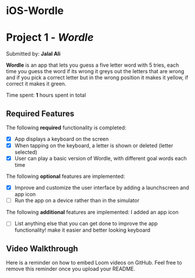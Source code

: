 # iOS-Wordle
# Project 1 - *Wordle*

Submitted by: **Jalal Ali**

**Wordle** is an app that lets you guess a five letter word with 5 tries, each time you guess the word 
if its wrong it greys out the letters that are wrong and if you pick a correct letter but in the wrong position it
makes it yellow, if correct it makes it green. 

Time spent: **1** hours spent in total

## Required Features

The following **required** functionality is completed:

- [X] App displays a keyboard on the screen
- [X] When tapping on the keyboard, a letter is shown or deleted (letter selected)
- [X] User can play a basic version of Wordle, with different goal words each time

The following **optional** features are implemented:

- [X] Improve and customize the user interface by adding a launchscreen and app icon
- [ ] Run the app on a device rather than in the simulator

The following **additional** features are implemented:
I added an app icon
- [ ] List anything else that you can get done to improve the app functionality!
make it easier and better looking keyboard

## Video Walkthrough

Here is a reminder on how to embed Loom videos on GitHub. Feel free to remove this reminder once you upload your README. 
